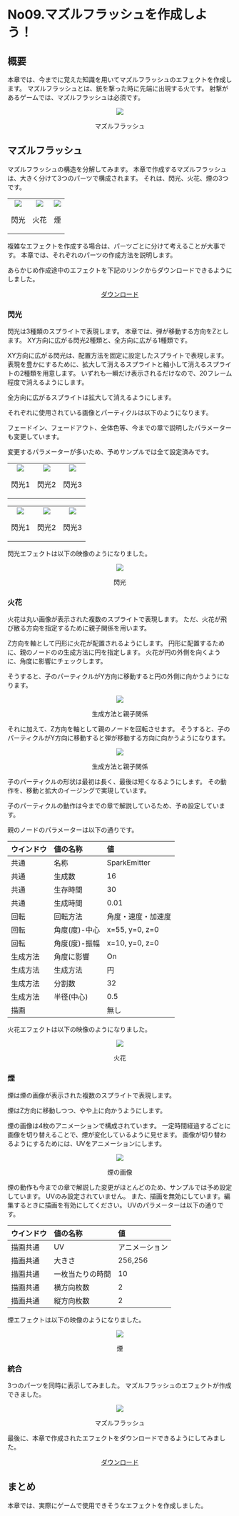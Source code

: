 ﻿# No09.マズルフラッシュを作成しよう！

<div class="main">

## 概要

本章では、今までに覚えた知識を用いてマズルフラッシュのエフェクトを作成します。
マズルフラッシュとは、銃を撃った時に先端に出現する火です。
射撃があるゲームでは、マズルフラッシュは必須です。

<div align="center">
<img src="../../img/Tutorial/09/completed.gif">
<p>マズルフラッシュ</p>
</div>

## マズルフラッシュ

マズルフラッシュの構造を分解してみます。
本章で作成するマズルフラッシュは、大きく分けて3つのパーツで構成されます。
それは、閃光、火花、煙の3つです。

<div align="center">
<table>
<tr>

<td>
<div align="center">
<img src="../../img/Tutorial/09/flash.png">
<p>閃光</p>
</div>
</td>

<td>
<div align="center">
<img src="../../img/Tutorial/09/spark.png">
<p>火花</p>
</div>
</td>

<td>
<div align="center">
<img src="../../img/Tutorial/09/smoke.png">
<p>煙</p>
</div>
</td>

</tr>
</table>
</div>

複雑なエフェクトを作成する場合は、パーツごとに分けて考えることが大事です。
本章では、それぞれのパーツの作成方法を説明します。

あらかじめ作成途中のエフェクトを下記のリンクからダウンロードできるようにしました。

<div align="center">
<a href = "../../Sample/09_01_Sample.zip">ダウンロード</a>
</div>

### 閃光

閃光は3種類のスプライトで表現します。
本章では、弾が移動する方向をZとします。
XY方向に広がる閃光2種類と、全方向に広がる1種類です。

XY方向に広がる閃光は、配置方法を固定に設定したスプライトで表現します。
表現を豊かにするために、拡大して消えるスプライトと縮小して消えるスプライトの2種類を用意します。
いずれも一瞬だけ表示されるだけなので、20フレーム程度で消えるようにします。

全方向に広がるスプライトは拡大して消えるようにします。

それぞれに使用されている画像とパーティクルは以下のようになります。

フェードイン、フェードアウト、全体色等、今までの章で説明したパラメーターも変更しています。

変更するパラメーターが多いため、予めサンプルでは全て設定済みです。

<div align="center">
<table>
<tr>

<td>
<div align="center">
<img src="../../img/Tutorial/09/flash1.png">
<p>閃光1</p>
</div>
</td>

<td>
<div align="center">
<img src="../../img/Tutorial/09/flash2.png">
<p>閃光2</p>
</div>
</td>

<td>
<div align="center">
<img src="../../img/Tutorial/09/flash3.png">
<p>閃光3</p>
</div>
</td>

</tr>
</table>
</div>

<div align="center">
<table>
<tr>

<td>
<div align="center">
<img src="../../img/Tutorial/09/flash1_image.png">
<p>閃光1</p>
</div>
</td>

<td>
<div align="center">
<img src="../../img/Tutorial/09/flash2_image.png">
<p>閃光2</p>
</div>
</td>

<td>
<div align="center">
<img src="../../img/Tutorial/09/flash3_image.png">
<p>閃光3</p>
</div>
</td>

</tr>
</table>
</div>

閃光エフェクトは以下の映像のようになりました。

<div align="center">
<img src="../../img/Tutorial/09/flash.gif">
<p>閃光</p>
</div>

### 火花

火花は丸い画像が表示された複数のスプライトで表現します。
ただ、火花が飛び散る方向を指定するために親子関係を用います。

Z方向を軸として円形に火花が配置されるようにします。
円形に配置するために、親のノードのの生成方法に円を指定します。
火花が円の外側を向くように、角度に影響にチェックします。

そうすると、子のパーティクルがY方向に移動すると円の外側に向かうようになります。

<div align="center">
<img src="../../img/Tutorial/09/parent.png">
<p>生成方法と親子関係</p>
</div>

それに加えて、Z方向を軸として親のノードを回転させます。
そうすると、子のパーティクルがY方向に移動すると弾が移動する方向に向かうようになります。

<div align="center">
<img src="../../img/Tutorial/09/rotatedParent.png">
<p>生成方法と親子関係</p>
</div>

子のパーティクルの形状は最初は長く、最後は短くなるようにします。
その動作を、移動と拡大のイージングで実現しています。

子のパーティクルの動作は今までの章で解説しているため、予め設定しています。

親のノードのパラメーターは以下の通りです。

|ウインドウ|値の名称|値|
|:----|:----|:----|
|共通|名称|SparkEmitter|
|共通|生成数|16|
|共通|生存時間|30|
|共通|生成時間|0.01|
|回転|回転方法|角度・速度・加速度|
|回転|角度(度)-中心|x=55, y=0, z=0|
|回転|角度(度)-振幅|x=10, y=0, z=0|
|生成方法|角度に影響|On|
|生成方法|生成方法|円|
|生成方法|分割数|32|
|生成方法|半径(中心)|0.5|
|描画||無し|

火花エフェクトは以下の映像のようになりました。

<div align="center">
<img src="../../img/Tutorial/09/spark.gif">
<p>火花</p>
</div>

### 煙

煙は煙の画像が表示された複数のスプライトで表現します。

煙はZ方向に移動しつつ、やや上に向かうようにします。

煙の画像は4枚のアニメーションで構成されています。
一定時間経過するごとに画像を切り替えることで、煙が変化しているように見せます。
画像が切り替わるようにするためには、UVをアニメーションにします。

<div align="center">
<img src="../../img/Tutorial/09/smoke_image.png">
<p>煙の画像</p>
</div>

煙の動作も今までの章で解説した変更がほとんどのため、サンプルでは予め設定しています。
UVのみ設定されていません。
また、描画を無効にしています。編集するときに描画を有効にしてください。
UVのパラメーターは以下の通りです。

|ウインドウ|値の名称|値|
|:----|:----|:----|
|描画共通|UV|アニメーション|
|描画共通|大きさ|256,256|
|描画共通|一枚当たりの時間|10|
|描画共通|横方向枚数|2|
|描画共通|縦方向枚数|2|

煙エフェクトは以下の映像のようになりました。

<div align="center">
<img src="../../img/Tutorial/09/smoke.gif">
<p>煙</p>
</div>

### 統合

3つのパーツを同時に表示してみました。
マズルフラッシュのエフェクトが作成できました。

<div align="center">
<img src="../../img/Tutorial/09/completed.gif">
<p>マズルフラッシュ</p>
</div>

最後に、本章で作成されたエフェクトをダウンロードできるようにしてみました。

<div align="center">
<a href = "../../Sample/09_02_Sample.zip">ダウンロード</a>
</div>

## まとめ

本章では、実際にゲームで使用できそうなエフェクトを作成しました。 

</div>